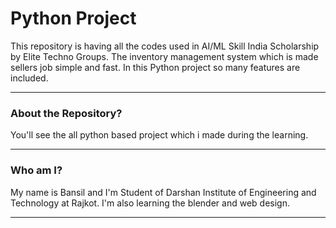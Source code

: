 # Python Project
This repository is having all the codes used in AI/ML Skill India Scholarship by Elite Techno Groups.
The inventory management system which is made sellers job simple and fast. In this Python project so many features are included.

-----
### About the Repository?

You'll see the all python based project which i made during the learning.

-----

### Who am I?

My name is Bansil and I'm Student of Darshan Institute of Engineering and Technology at Rajkot. I'm also learning the blender and web design.

-----
